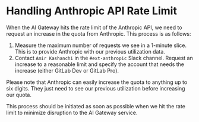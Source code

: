 # Handling Anthropic API Rate Limit

When the AI Gateway hits the rate limit of the Anthropic API, we need to request an increase in the quota from Anthropic. This process is as follows:

1. Measure the maximum number of requests we see in a 1-minute slice. This is to provide Anthropic with our previous utilization data.
2. Contact `Amir Kashanchi` in the `#ext-anthropic` Slack channel. Request an increase to a reasonable limit and specify the account that needs the increase (either GitLab Dev or GitLab Pro).

Please note that Anthropic can easily increase the quota to anything up to six digits. They just need to see our previous utilization before increasing our quota.

This process should be initiated as soon as possible when we hit the rate limit to minimize disruption to the AI Gateway service.